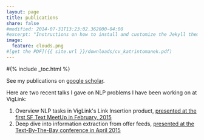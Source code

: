 ```yaml
---
layout: page
title: publications
share: false
#modified: 2014-07-31T13:23:02.362000-04:00
#excerpt: "Instructions on how to install and customize the Jekyll theme Minimal Mistakes."
image:
  feature: clouds.png
#[get the PDF]({{ site.url }}/downloads/cv_katrintomanek.pdf) 
---
```


#{% include _toc.html %}


See my publications on <a href="https://scholar.google.com/citations?user=Yap6bbUAAAAJ&hl=en">google scholar</a>.

Here are two recent talks I gave on NLP problems I have been working on at VigLink:
1) Overview NLP tasks in VigLink's Link Insertion product, <a href="https://www.youtube.com/watch?v=UyAZychO_KQ">presented at the first SF Text MeetUp in February, 2015</a>
2) Deep dive into information extraction from offer feeds, <a href="https://www.youtube.com/watch?v=rszM3T16Unc">presented at the Text-By-The-Bay conference in April 2015</a>





